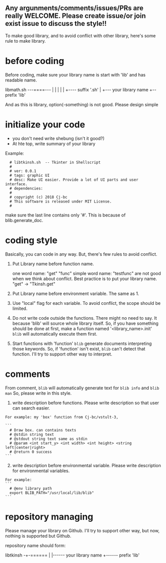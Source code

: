 Any argunments/comments/issues/PRs are really WELCOME.
Please create issue/or join exist issue to discuss the style!!
----

To make good library, and to avoid conflict with other  library,
here's some rule to make library.

# before coding
  Before coding, make sure your library name is start with 'lib' and has readable name.

  libmath.sh
  ---====---
   |  |   |
   |  |   +---- suffix '.sh'
   |  +--- your library name
   +-- prefix 'lib'


  And as this is library, option(-something) is not good.
  Please design simple


# initialize your code
  * you don't need write shebung (isn't it good?)
  * At hte top, write summary of your library

  Example:
  ```
    # libtkinsh.sh  -- Tkinter in Shellscript
    #
    # ver: 0.0.1
    # tags: graphic UI
    # desc: Make UI easier. Provide a lot of UI parts and user interface.
    # dependencies: 
    #
    # copyright (c) 2018 Cj-bc
    # This software is released under MIT License.
    #
  ```

  make sure the last line contains only '#'.
  This is because of blib.generate_doc.

# coding style
  Basically, you can code in any way.
  But, there's few rules to avoid conflict.

  1. Put Library name before function name.

        one word name: "get" "func"
        simple word name: "testfunc"
      are not good when we think about conflict.
      Best practice is to put your library name.
        "get" -> "Tkinsh.get"

  2. Put Library name before environment variable.
      The same as 1.

  3. Use "local" flag for each variable.
    To avoid conflict, the scope should be limited.

  4. Do not write code outside the functions.
    There might no need to say.
    It because 'blib' will source whole library itself.
    So, if you have something should be done at first,
    make a function named '<library_name>.init'
    `blib` will automatically execute them first.

  5. Start functions with 'function'
    `blib` generate documents interpreting those keywords.
    So, if 'function' isn't exist, `blib` can't detect that function.
    I'll try to support other way to interpret.


# comments
  From comment, `blib` will automatically generate text for `blib info`
and `blib man`
  So, please write in this style.

  1. write description before functions.
    Please write description so that user can search easier.

    For example: my 'box' function from Cj-bc/vstult-3,

    ```
      # Draw box. can contains texts
      # @stdin string text
      # @stdout string text same as stdin
      # @param <int start_y> <int width> <int height> <string left|center|right>
      # @return 0 success
    ```

  2. write description before environmental variable.
    Please write description for environmental variables.

    For example:
    ```
      # @env library path
      export BLIB_PATH="/usr/local/lib/blib"
    ```


# repository managing
  Please manage your library on Github.
  I'll try to support other way, but now, nothing is supported but Github.

  repository name should form:

  libtkinsh
  -+-======
   |    |------ your library name
   +------ prefix 'lib'
